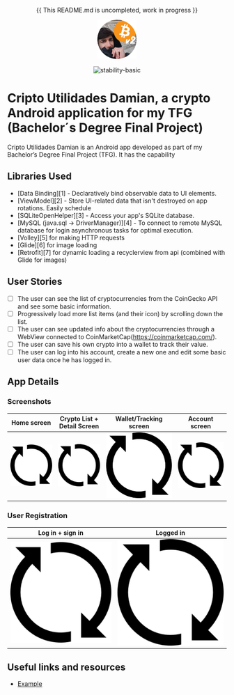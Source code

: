 <p align="center">
  {{ This README.md is uncompleted, work in progress }}
</p>

<p align="center">
  <img src="./app/src/main/res/drawable/damian_bitcoin_utils_icono_v2_cutre_redondo.png" alt="Cripto_Utilidades_Damian" width="90" />
</p>

<div align="center">

![stability-basic](https://img.shields.io/badge/stability-basic-lightgrey.svg)

</div>

# Cripto Utilidades Damian, a crypto Android application for my TFG (Bachelor´s Degree Final Project)

Cripto Utilidades Damian is an Android app developed as part of my Bachelor’s Degree Final Project (TFG). It has the capability

## Libraries Used 

  * [Data Binding][1] - Declaratively bind observable data to UI elements.
  * [ViewModel][2] - Store UI-related data that isn't destroyed on app rotations. Easily schedule
  * [SQLiteOpenHelper][3] - Access your app's SQLite database.
  * [MySQL (java.sql -> DriverManager)][4] - To connect to remote MySQL database for login
     asynchronous tasks for optimal execution.
  * [Volley][5] for making HTTP requests
  * [Glide][6] for image loading
  * [Retrofit][7] for dynamic loading a recyclerview from api (combined with Glide for images)

## User Stories

- [ ] The user can see the list of cryptocurrencies from the CoinGecko API and see some basic information.
- [ ] Progressively load more list items (and their icon) by scrolling down the list.
- [ ] The user can see updated info about the cryptocurrencies through a WebView connected to CoinMarketCap(https://coinmarketcap.com/).
- [ ] The user can save his own crypto into a wallet to track their value.
- [ ] The user can log into his account, create a new one and edit some basic user data once he has logged in.

## App Details

### Screenshots

| Home screen  | Crypto List + Detail Screen | Wallet/Tracking screen | Account screen |
| :-: | :-: | :-: | :-: |
| ![Home screen](./app/src/main/res/drawable/icono_cargando.png) | ![Crypto List + Detail Screen](./app/src/main/res/drawable/icono_cargando.png) | ![Wallet/Tracking screen](./app/src/main/res/drawable/icono_cargando.png) | ![Account screen](./app/src/main/res/drawable/icono_cargando.png) |

### User Registration

| Log in + sign in  | Logged in |
| :-: | :-: |
| ![Log in + sign in](./app/src/main/res/drawable/icono_cargando.png) | ![Logged in](./app/src/main/res/drawable/icono_cargando.png)  |

## Useful links and resources
- [Example](https://www.google.com/)
